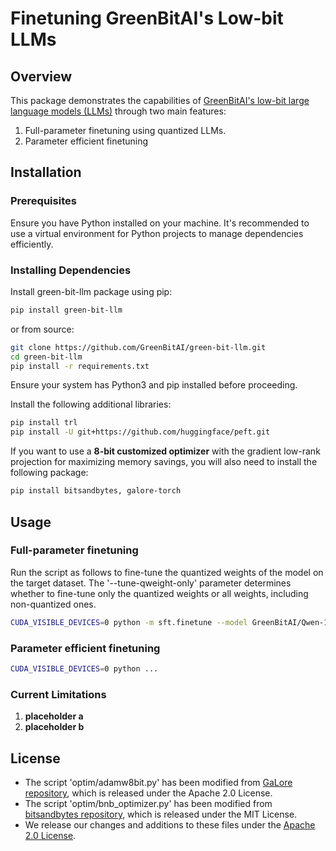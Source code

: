 # Finetuning GreenBitAI's Low-bit LLMs

## Overview

This package demonstrates the capabilities of [GreenBitAI's low-bit large language models (LLMs)](https://huggingface.co/GreenBitAI) through two main features:
1. Full-parameter finetuning using quantized LLMs.
2. Parameter efficient finetuning


## Installation

### Prerequisites
Ensure you have Python installed on your machine. It's recommended to use a virtual environment for Python projects to manage dependencies efficiently.

### Installing Dependencies

Install green-bit-llm package using pip:

```bash
pip install green-bit-llm
```

or from source:

```bash
git clone https://github.com/GreenBitAI/green-bit-llm.git
cd green-bit-llm
pip install -r requirements.txt
```
Ensure your system has Python3 and pip installed before proceeding.

Install the following additional libraries:

```bash
pip install trl
pip install -U git+https://github.com/huggingface/peft.git
```

If you want to use a **8-bit customized optimizer** with the gradient low-rank projection for maximizing memory savings, you will also need to install the following package:

```bash
pip install bitsandbytes, galore-torch
```

## Usage

### Full-parameter finetuning

Run the script as follows to fine-tune the quantized weights of the model on the target dataset. 
The '--tune-qweight-only' parameter determines whether to fine-tune only the quantized weights or all weights, including non-quantized ones.

```bash
CUDA_VISIBLE_DEVICES=0 python -m sft.finetune --model GreenBitAI/Qwen-1.5-1.8B-layer-mix-bpw-3.0 --dataset tatsu-lab/alpaca --optimizer DiodeMix --tune-qweight-only --galore
```

### Parameter efficient finetuning

```bash
CUDA_VISIBLE_DEVICES=0 python ...
```


### Current Limitations

1. **placeholder a**
2. **placeholder b**


## License
- The script 'optim/adamw8bit.py' has been modified from [GaLore repository](https://github.com/jiaweizzhao/GaLore/blob/master/galore_torch/adamw8bit.py), which is released under the Apache 2.0 License.
- The script 'optim/bnb_optimizer.py' has been modified from [bitsandbytes repository](https://github.com/TimDettmers/bitsandbytes/blob/main/bitsandbytes/optim/optimizer.py), which is released under the MIT License.
- We release our changes and additions to these files under the [Apache 2.0 License](../LICENSE).